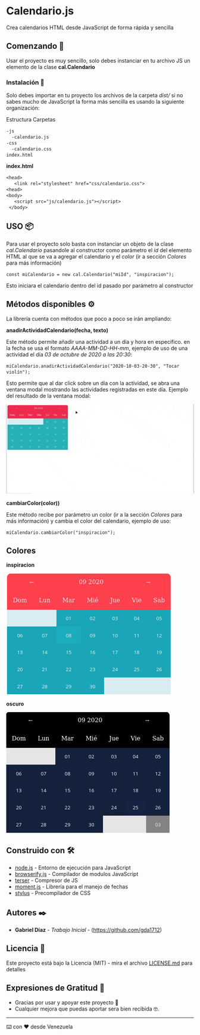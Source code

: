 # Calendario.js

Crea calendarios HTML desde JavaScript de forma rápida y sencilla

## Comenzando 🚀

Usar el proyecto es muy sencillo, solo debes instanciar en tu archivo JS un elemento de la clase **cal.Calendario**


### Instalación 🔧

Solo debes importar en tu proyecto los archivos de la carpeta *dist/* si no sabes mucho de JavaScript la forma más sencilla es usando la siguiente organización:

Estructura Carpetas
```
-js
  -calendario.js
-css
  -calendario.css
index.html
```

 **index.html**
 ```
 <head>
    <link rel="stylesheet" href="css/calendario.css">
 <head>
 <body>
    <script src="js/calendario.js"></script>
  </body>
 ```


## USO 📦

Para usar el proyecto solo basta con instanciar un objeto de la clase *cal.Calendario* pasandole al constructor como parámetro el *id* del elemento HTML al que se va a agregar el calendario y el *color* (ir a sección *Colores* para más información) 

```
const miCalendario = new cal.Calendario("miId", "inspiracion");
```

Esto iniciara el calendario dentro del id pasado por parámetro al constructor

## Métodos disponibles ⚙️

La librería cuenta con métodos que poco a poco se irán ampliando:

**anadirActividadCalendario(fecha, texto)**

Este método permite añadir una actividad a un día y hora en especifico. en la fecha se usa el formato *AAAA-MM-DD-HH-mm*, ejemplo de uso de una actividad el día *03 de octubre de 2020 a las 20:30*:

```
miCalendario.anadirActividadCalendario("2020-10-03-20-30", "Tocar violín");
```

Esto permite que al dar click sobre un día con la actividad, se abra una ventana modal mostrando las actividades registradas en este día. Ejemplo del resultado de la ventana modal:

![Ventana-Modal](https://raw.githubusercontent.com/gda1712/calendario.js/master/imagenesProyecto/calendario.gif)


**cambiarColor(color))**

Este método recibe por parámetro un color (ir a la sección *Colores* para más información) y cambia el color del calendario, ejemplo de uso:

```
miCalendario.cambiarColor("inspiracion");
```

## Colores


**inspiracion**

![inspiracion](https://raw.githubusercontent.com/gda1712/calendario.js/master/imagenesProyecto/calendario-inspiracion.png)


**oscuro**

![oscuro](https://raw.githubusercontent.com/gda1712/calendario.js/master/imagenesProyecto/calendario-oscuro.png)


## Construido con 🛠️

* [node.js](https://nodejs.org/es/) - Entorno de ejecución para JavaScript
* [browserify.js](http://browserify.org/) - Compilador de modulos JavaScript
* [terser](https://github.com/terser/terser) - Compresor de JS
* [moment.js](https://momentjs.com/) - Librería para el manejo de fechas
* [stylus](https://stylus-lang.com/) - Precompilador de CSS



## Autores ✒️

* **Gabriel Díaz** - *Trabajo Inicial* - (https://github.com/gda1712)


## Licencia 📄

Este proyecto está bajo la Licencia (MIT) - mira el archivo [LICENSE.md](LICENSE.md) para detalles

## Expresiones de Gratitud 🎁

* Gracias por usar y apoyar este proyecto 📢 
* Cualquier mejora que puedas aportar sera bien recibida 🤓.



---
⌨️ con ❤️ desde Venezuela
